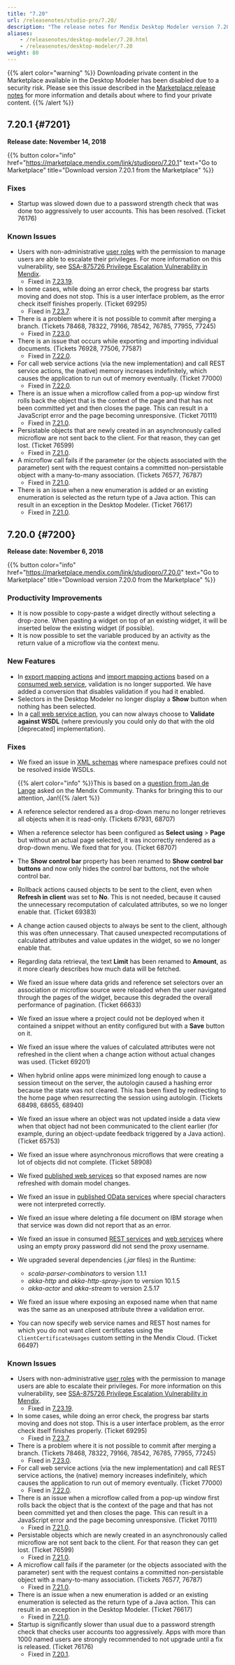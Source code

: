 ```yaml
---
title: "7.20"
url: /releasenotes/studio-pro/7.20/
description: "The release notes for Mendix Desktop Modeler version 7.20 (including all patches) with details on new features, bug fixes, and known issues."
aliases:
    - /releasenotes/desktop-modeler/7.20.html
    - /releasenotes/desktop-modeler/7.20
weight: 80
---
```


{{% alert color="warning" %}}
Downloading private content in the Marketplace available in the Desktop Modeler has been disabled due to a security risk. Please see this issue described in the [Marketplace release notes](/releasenotes/marketplace/#private-fix) for more information and details about where to find your private content.
{{% /alert %}}

## 7.20.1 {#7201}

**Release date: November 14, 2018**

{{% button color="info" href="https://marketplace.mendix.com/link/studiopro/7.20.1" text="Go to Marketplace" title="Download version 7.20.1 from the Marketplace" %}}

### Fixes

* <a id="76176"></a>Startup was slowed down due to a password strength check that was done too aggressively to user accounts. This has been resolved. (Ticket 76176)

### Known Issues

* Users with non-administrative [user roles](/refguide/user-roles/) with the permission to manage users are able to escalate their privileges. For more information on this vulnerability, see [SSA-875726 Privilege Escalation Vulnerability in Mendix](https://new.siemens.com/global/en/products/services/cert.html#SecurityPublications).
    * Fixed in [7.23.19](/releasenotes/studio-pro/7.23/#875726).
* In some cases, while doing an error check, the progress bar starts moving and does not stop. This is a user interface problem, as the error check itself finishes properly. (Ticket 69295)
    * Fixed in [7.23.7](/releasenotes/studio-pro/7.23/#69295).
* There is a problem where it is not possible to commit after merging a branch. (Tickets 78468, 78322, 79166, 78542, 76785, 77955, 77245)
    * Fixed in [7.23.0](/releasenotes/studio-pro/7.23/#78468).
* There is an issue that occurs while exporting and importing individual documents. (Tickets 76928, 77506, 77587)
    * Fixed in [7.22.0](/releasenotes/studio-pro/7.22/#76928).
* For call web service actions (via the new implementation) and call REST service actions, the (native) memory increases indefinitely, which causes the application to run out of memory eventually. (Ticket 77000)
    * Fixed in [7.22.0](/releasenotes/studio-pro/7.22/#77000).
* There is an issue when a microflow called from a pop-up window first rolls back the object that is the context of the page and that has not been committed yet and then closes the page. This can result in a JavaScript error and the page becoming unresponsive. (Ticket 70111)
    * Fixed in [7.21.0](/releasenotes/studio-pro/7.21/#70111).
* Persistable objects that are newly created in an asynchronously called microflow are not sent back to the client. For that reason, they can get lost. (Ticket 76599)
    * Fixed in [7.21.0](/releasenotes/studio-pro/7.21/#76599).
* A microflow call fails if the parameter (or the objects associated with the parameter) sent with the request contains a committed non-persistable object with a many-to-many association. (Tickets 76577, 76787)
    * Fixed in [7.21.0](/releasenotes/studio-pro/7.21/#76577).
* There is an issue when a new enumeration is added or an existing enumeration is selected as the return type of a Java action. This can result in an exception in the Desktop Modeler. (Ticket 76617)
    * Fixed in [7.21.0](/releasenotes/studio-pro/7.21/#76617).
    
## 7.20.0 {#7200}

**Release date: November 6, 2018**

{{% button color="info" href="https://marketplace.mendix.com/link/studiopro/7.20.0" text="Go to Marketplace" title="Download version 7.20.0 from the Marketplace" %}}

### Productivity Improvements

* It is now possible to copy-paste a widget directly without selecting a drop-zone. When pasting a widget on top of an existing widget, it will be inserted below the existing widget (if possible).
* It is now possible to set the variable produced by an activity as the return value of a microflow via the context menu.

### New Features

* In [export mapping actions](/refguide7/export-mapping-action/) and [import mapping actions](/refguide7/import-mapping-action/) based on a [consumed web service](/refguide7/consumed-web-service/), validation is no longer supported. We have added a conversion that disables validation if you had it enabled.
* Selectors in the Desktop Modeler no longer display a **Show** button when nothing has been selected.
* In a [call web service action](/refguide7/call-web-service-action/), you can now always choose to **Validate against WSDL** (where previously you could only do that with the old [deprecated] implementation).

### Fixes

* We fixed an issue in [XML schemas](/refguide7/xml-schemas/) where namespace prefixes could not be resolved inside WSDLs.

    {{% alert color="info" %}}This is based on a [question from Jan de Lange](https://community.mendix.com/link/questions/91462) asked on the Mendix Community. Thanks for bringing this to our attention, Jan!{{% /alert %}}

* A reference selector rendered as a drop-down menu no longer retrieves all objects when it is read-only. (Tickets 67931, 68707)
* When a reference selector has been configured as **Select using** > **Page** but without an actual page selected, it was incorrectly rendered as a drop-down menu. We fixed that for you. (Ticket 68707)
* The **Show control bar** property has been renamed to **Show control bar buttons** and now only hides the control bar buttons, not the whole control bar.
* Rollback actions caused objects to be sent to the client, even when **Refresh in client** was set to **No**. This is not needed, because it caused the unnecessary recomputation of calculated attributes, so we no longer enable that. (Ticket 69383)
* A change action caused objects to always be sent to the client, although this was often unnecessary. That caused unexpected recomputations of calculated attributes and value updates in the widget, so we no longer enable that.
* Regarding data retrieval, the text **Limit** has been renamed to **Amount**, as it more clearly describes how much data will be fetched.
* We fixed an issue where data grids and reference set selectors over an association or microflow source were reloaded when the user navigated through the pages of the widget, because this degraded the overall performance of pagination. (Ticket 66633)
* We fixed an issue where a project could not be deployed when it contained a snippet without an entity configured but with a **Save** button on it.
* We fixed an issue where the values of calculated attributes were not refreshed in the client when a change action without actual changes was used. (Ticket 69201)
* When hybrid online apps were minimized long enough to cause a session timeout on the server, the autologin caused a hashing error because the state was not cleared. This has been fixed by redirecting to the home page when resurrecting the session using autologin. (Tickets 68498, 68655, 68940)
* We fixed an issue where an object was not updated inside a data view when that object had not been communicated to the client earlier (for example, during an object-update feedback triggered by a Java action). (Ticket 65753)
* We fixed an issue where asynchronous microflows that were creating a lot of objects did not complete. (Ticket 58908)
* We fixed [published web services](/refguide7/published-web-services/) so that exposed names are now refreshed with domain model changes.
* We fixed an issue in [published OData services](/refguide7/published-odata-services/) where special characters were not interpreted correctly.
* We fixed an issue where deleting a file document on IBM storage when that service was down did not report that as an error.
* We fixed an issue in consumed [REST services](/refguide7/consumed-rest-services/) and [web services](/refguide7/consumed-web-services/) where using an empty proxy password did not send the proxy username.
* We upgraded several dependencies (*.jar* files) in the Runtime: 
    * *scala-parser-combinators* to version 1.1.1
    * *akka-http* and *akka-http-spray-json* to version 10.1.5
    * *akka-actor* and *akka-stream* to version 2.5.17
* We fixed an issue where exposing an exposed name when that name was the same as an unexposed attribute threw a validation error.
* You can now specify web service names and REST host names for which you do not want client certificates using the `ClientCertificateUsages` custom setting in the Mendix Cloud. (Ticket 66497)

### Known Issues

* Users with non-administrative [user roles](/refguide/user-roles/) with the permission to manage users are able to escalate their privileges. For more information on this vulnerability, see [SSA-875726 Privilege Escalation Vulnerability in Mendix](https://new.siemens.com/global/en/products/services/cert.html#SecurityPublications).
    * Fixed in [7.23.19](/releasenotes/studio-pro/7.23/#875726).
* In some cases, while doing an error check, the progress bar starts moving and does not stop. This is a user interface problem, as the error check itself finishes properly. (Ticket 69295)
    * Fixed in [7.23.7](/releasenotes/studio-pro/7.23/#69295).
* There is a problem where it is not possible to commit after merging a branch. (Tickets 78468, 78322, 79166, 78542, 76785, 77955, 77245)
    * Fixed in [7.23.0](/releasenotes/studio-pro/7.23/#78468).
* For call web service actions (via the new implementation) and call REST service actions, the (native) memory increases indefinitely, which causes the application to run out of memory eventually. (Ticket 77000)
    * Fixed in [7.22.0](/releasenotes/studio-pro/7.22/#77000).
* There is an issue when a microflow called from a pop-up window first rolls back the object that is the context of the page and that has not been committed yet and then closes the page. This can result in a JavaScript error and the page becoming unresponsive. (Ticket 70111)
    * Fixed in [7.21.0](/releasenotes/studio-pro/7.21/#70111).
* Persistable objects which are newly created in an asynchronously called microflow are not sent back to the client. For that reason they can get lost. (Ticket 76599)
    * Fixed in [7.21.0](/releasenotes/studio-pro/7.21/#76599).
* A microflow call fails if the parameter (or the objects associated with the parameter) sent with the request contains a committed non-persistable object with a many-to-many association. (Tickets 76577, 76787)
    * Fixed in [7.21.0](/releasenotes/studio-pro/7.21/#76577).
* There is an issue when a new enumeration is added or an existing enumeration is selected as the return type of a Java action. This can result in an exception in the Desktop Modeler. (Ticket 76617)
    * Fixed in [7.21.0](/releasenotes/studio-pro/7.21/#76617).
* Startup is significantly slower than usual due to a password strength check that checks user accounts too aggressively. Apps with more than 1000 named users are strongly recommended to not upgrade until a fix is released. (Ticket 76176)
    * Fixed in [7.20.1](#76176).
